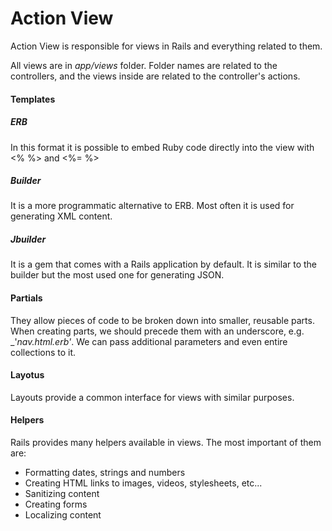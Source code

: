 # Action View

Action View is responsible for views in Rails and everything related to them.

All views are in _app/views_ folder. Folder names are related to the controllers, and the views inside are related to the controller's actions.

#### Templates
##### ERB
In this format it is possible to embed Ruby code directly into the view with <% %> and <%= %>

##### Builder
It is a more programmatic alternative to ERB. Most often it is used for generating XML content.

##### Jbuilder
It is a gem that comes with a Rails application by default. It is similar to the builder but the most used one for generating JSON.

#### Partials
They allow pieces of code to be broken down into smaller, reusable parts. When creating parts, we should precede them with an underscore, e.g. _'_nav.html.erb'_. We can pass additional parameters and even entire collections to it.

#### Layotus
Layouts provide a common interface for views with similar purposes.

#### Helpers
Rails provides many helpers available in views. The most important of them are:
- Formatting dates, strings and numbers
- Creating HTML links to images, videos, stylesheets, etc...
- Sanitizing content
- Creating forms
- Localizing content
